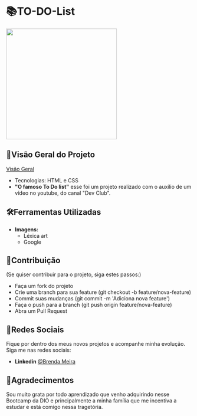 # 📚TO-DO-List
<img src="" width="300" height="300">

## 👀Visão Geral do Projeto

[Visão Geral](http://127.0.0.1:5500/index.html)
- Tecnologias: HTML e CSS
- **"O famoso To Do list"** esse foi um projeto realizado com o auxílio de um vídeo no youtube, do canal "Dev Club".

## 🛠Ferramentas Utilizadas

- **Imagens:** 
  - Léxica art
  - Google

## 📌Contribuição
(Se quiser contribuir para o projeto, siga estes passos:)

- Faça um fork do projeto
- Crie uma branch para sua feature (git checkout -b feature/nova-feature)
- Commit suas mudanças (git commit -m 'Adiciona nova feature')
- Faça o push para a branch (git push origin feature/nova-feature)
- Abra um Pull Request

## 📱Redes Sociais

Fique por dentro dos meus novos projetos e acompanhe minha evolução. Siga me nas redes sociais:

- **Linkedin** [@Brenda Meira](https://www.linkedin.com/in/meirabrenda540/)

## 💖Agradecimentos

Sou muito grata por todo aprendizado que venho adquirindo nesse Bootcamp da DIO e principalmente a minha família que me incentiva a estudar e está comigo nessa tragetória.
